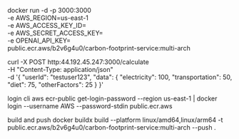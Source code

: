 docker run -d -p 3000:3000 \
 -e AWS_REGION=us-east-1 \
 -e AWS_ACCESS_KEY_ID= \
 -e AWS_SECRET_ACCESS_KEY= \
 -e OPENAI_API_KEY= \
 public.ecr.aws/b2v6g4u0/carbon-footprint-service:multi-arch

curl -X POST http:44.192.45.247:3000/calculate \
-H "Content-Type: application/json" \
-d '{
"userId": "testuser123",
"data": {
"electricity": 100,
"transportation": 50,
"diet": 75,
"otherFactors": 25
}
}'

login cli
aws ecr-public get-login-password --region us-east-1 | docker login --username AWS --password-stdin public.ecr.aws

build and push
docker buildx build --platform linux/amd64,linux/arm64 -t public.ecr.aws/b2v6g4u0/carbon-footprint-service:multi-arch --push .
